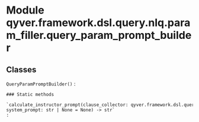 Module qyver.framework.dsl.query.nlq.param_filler.query_param_prompt_builder
==================================================================================

Classes
-------

`QueryParamPromptBuilder()`
:   

    ### Static methods

    `calculate_instructor_prompt(clause_collector: qyver.framework.dsl.query.nlq.nlq_clause_collector.NLQClauseCollector, system_prompt: str | None = None) ‑> str`
    :
